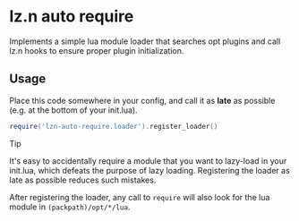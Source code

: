# lz.n auto require

Implements a simple lua module loader that searches opt plugins and call lz.n hooks to ensure
proper plugin initialization.

## Usage

Place this code somewhere in your config, and call it as **late** as possible (e.g. at the bottom
of your init.lua). 

```lua
require('lzn-auto-require.loader').register_loader()
```

> [!TIP]
>
> It's easy to accidentally require a module that you want to lazy-load in your init.lua, which
> defeats the purpose of lazy loading. Registering the loader as late as possible reduces such
> mistakes.

After registering the loader, any call to `require` will also look for the lua module in
`(packpath)/opt/*/lua`.
